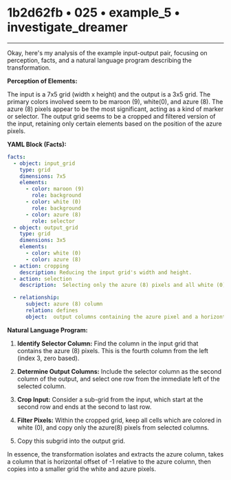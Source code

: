 # 1b2d62fb • 025 • example_5 • investigate_dreamer

---
Okay, here's my analysis of the example input-output pair, focusing on perception, facts, and a natural language program describing the transformation.

**Perception of Elements:**

The input is a 7x5 grid (width x height) and the output is a 3x5 grid. The primary colors involved seem to be maroon (9), white(0), and azure (8). The azure (8) pixels appear to be the most significant, acting as a kind of marker or selector. The output grid seems to be a cropped and filtered version of the input, retaining only certain elements based on the position of the azure pixels.

**YAML Block (Facts):**



```yaml
facts:
  - object: input_grid
    type: grid
    dimensions: 7x5
    elements:
      - color: maroon (9)
        role: background
      - color: white (0)
        role: background
      - color: azure (8)
        role: selector
  - object: output_grid
    type: grid
    dimensions: 3x5
    elements:
      - color: white (0)
      - color: azure (8)
  - action: cropping
    description: Reducing the input grid's width and height.
  - action: selection
    description:  Selecting only the azure (8) pixels and all white (0) and preserving their relative positions.

  - relationship:
      subject: azure (8) column
      relation: defines
      object:  output columns containing the azure pixel and a horizontal offset of -1

```



**Natural Language Program:**

1.  **Identify Selector Column:** Find the column in the input grid that contains the azure (8) pixels. This is the fourth column from the left (index 3, zero based).

2.  **Determine Output Columns:** Include the selector column as the second column of the output, and select one row from the immediate left of the selected column.

3.  **Crop Input:** Consider a sub-grid from the input, which start at the second row and ends at the second to last row.

4.  **Filter Pixels:** Within the cropped grid, keep all cells which are colored in white (0), and copy only the azure(8) pixels from selected columns.
5. Copy this subgrid into the output grid.

In essence, the transformation isolates and extracts the azure column, takes a column that is horizontal offset of -1 relative to the azure column, then copies into a smaller grid the white and azure pixels.

